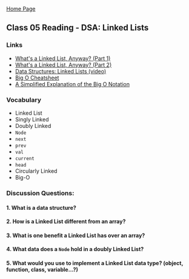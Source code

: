 [Home Page](https://sueduclos.github.io/reading-notes/)

## Class 05 Reading - DSA: Linked Lists

### Links
- [What's a Linked List, Anyway? (Part 1)](https://medium.com/basecs/whats-a-linked-list-anyway-part-1-d8b7e6508b9d)
- [What's a Linked List, Anyway? (Part 2)](https://medium.com/basecs/whats-a-linked-list-anyway-part-2-131d96f71996)
- [Data Structures: Linked Lists (video)](https://www.youtube.com/watch?v=njTh_OwMljA)
- [Big O Cheatsheet](https://www.bigocheatsheet.com/)
- [A Simplified Explanation of the Big O Notation](https://medium.com/karuna-sehgal/a-simplified-explanation-of-the-big-o-notation-82523585e835)


### Vocabulary
- Linked List
- Singly Linked
- Doubly Linked
- `Node`
- `next`
- `prev`
- `val`
- `current`
- `head`
- Circularly Linked
- Big-O

### Discussion Questions:

#### 1. What is a data structure?

#### 2. How is a Linked List different from an array?

#### 3. What is one benefit a Linked List has over an array?
 
#### 4. What data does a `Node` hold in a doubly Linked List?

#### 5. What would you use to implement a Linked List data type? (object, function, class, variable…?)
